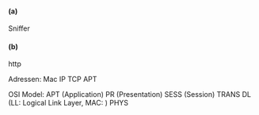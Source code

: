 
#### (a)
Sniffer

#### (b)
http

Adressen:
Mac
IP
TCP
APT



OSI Model:
APT (Application)
PR (Presentation)
SESS (Session)
TRANS
DL (LL: Logical Link Layer, MAC: )
PHYS


